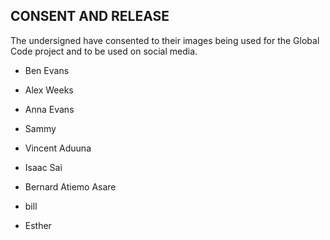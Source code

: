 ## CONSENT AND RELEASE

The undersigned have consented to their images being used for the Global Code project
and to be used on social media.

* Ben Evans

* Alex Weeks

* Anna Evans

* Sammy

* Vincent Aduuna

* Isaac Sai

* Bernard Atiemo Asare

* bill

* Esther

